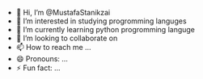 - 👋 Hi, I’m @MustafaStanikzai
- 👀 I’m interested in studying progromming languges
- 🌱 I’m currently learning python progromming languge
- 💞️ I’m looking to collaborate on 
- 📫 How to reach me ...
- 😄 Pronouns: ...
- ⚡ Fun fact: ...

<!---
MustafaStanikza/MustafaStanikza is a ✨ special ✨ repository because its `README.md` (this file) appears on your GitHub profile.
You can click the Preview link to take a look at your changes.
--->
